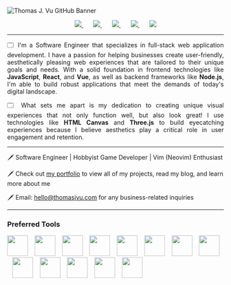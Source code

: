<!-- Cover Image Section -->
![Thomas J. Vu GitHub Banner](https://i.imgur.com/c9v90x1.png)

<!-- Social Links Section -->

<div align="center">
  <a href="https://linkedin.com/in/thomasjvu" target="_blank">
    <img src="https://img.shields.io/static/v1?label=|&message=LINKEDIN&color=212121&style=for-the-badge&logo=linkedin" />
  </a>
    &nbsp;&nbsp;&nbsp;&nbsp;&nbsp;
  <a href="https://twitter.com/thomasjvu_" target="_blank">
    <img src="https://img.shields.io/static/v1?label=|&message=TWITTER&color=212121&style=for-the-badge&logo=twitter" />
  </a>
    &nbsp;&nbsp;&nbsp;&nbsp;&nbsp;
  <a href="https://thomasjvu.com" target="_blank">
    <img src="https://img.shields.io/static/v1?label=|&message=PORTFOLIO&color=212121&style=for-the-badge&logo=next.js" />
  </a>
    &nbsp;&nbsp;&nbsp;&nbsp;&nbsp;
  <a href="https://wellfound.com/u/thomasjvu" target="_blank">
    <img src="https://img.shields.io/static/v1?label=|&message=Angellist&color=212121&style=for-the-badge&logo=angellist" />
  </a>
    &nbsp;&nbsp;&nbsp;&nbsp;&nbsp;
  <a href="https://thomasjvu.com/resume" target="_blank">
      <img src="https://img.shields.io/static/v1?label=|&message=RESUME&color=212121&style=for-the-badge&logo=adobe" />
  </a>
</div>

---



<!-- Long Description Section -->
<p align="justify">🗔 I'm a Software Engineer that specializes in full-stack web application development. I have a passion for helping businesses create user-friendly, aesthetically pleasing web experiences that are tailored to their unique goals and needs. With a solid foundation in frontend technologies like <b>JavaScript</b>, <b>React</b>, and <b>Vue</b>, as well as backend frameworks like <b>Node.js</b>, I'm able to build robust applications that meet the demands of today's digital landscape.</p>
<p align="justify">🗔 What sets me apart is my dedication to creating unique visual experiences that not only function well, but also look great! I use technologies like <b>HTML Canvas</b> and <b>Three.js</b> to build eyecatching experiences because I believe aesthetics play a critical role in user engagement and retention. </p>

---

<!-- Short Description Section -->

🗡️ Software Engineer | Hobbyist Game Developer | Vim (Neovim) Enthusiast

🗡️ Check out [my portfolio](https://thomasjvu.com) to view all of my projects, read my blog, and learn more about me

🗡️ Email: hello@thomasjvu.com for any business-related inquiries

---



<!-- Technologies Section -->
<div>
<h3>Preferred Tools</h3>

<img src="https://api.iconify.design/skill-icons/html.svg" width="48" />
&nbsp;&nbsp;
<img src="https://api.iconify.design/skill-icons/css.svg" width="48" />
&nbsp;&nbsp;
<img src="https://api.iconify.design/skill-icons/javascript.svg" width="48" />
&nbsp;&nbsp;
<img src="https://api.iconify.design/skill-icons/react-dark.svg" width="48" />
&nbsp;&nbsp;
<img src="https://api.iconify.design/skill-icons/nextjs-dark.svg" width="48" />
&nbsp;&nbsp;
<img src="https://api.iconify.design/skill-icons/vuejs-dark.svg" width="48" />
&nbsp;&nbsp;
<img src="https://api.iconify.design/skill-icons/nuxtjs-dark.svg" width="48" />
&nbsp;&nbsp;
<img src="https://api.iconify.design/skill-icons/threejs-dark.svg" width="48" />
&nbsp;&nbsp;
<img src="https://api.iconify.design/skill-icons/postman.svg" width="48" />
&nbsp;&nbsp;
<img src="https://api.iconify.design/skill-icons/expressjs-dark.svg" width="48" />
&nbsp;&nbsp;
<img src="https://api.iconify.design/skill-icons/mongodb.svg" width="48" />
&nbsp;&nbsp;
<img src="https://api.iconify.design/skill-icons/postgresql-dark.svg" width="48" />
&nbsp;&nbsp;
<img src="https://api.iconify.design/skill-icons/vim-dark.svg" width="48" />
</div>
